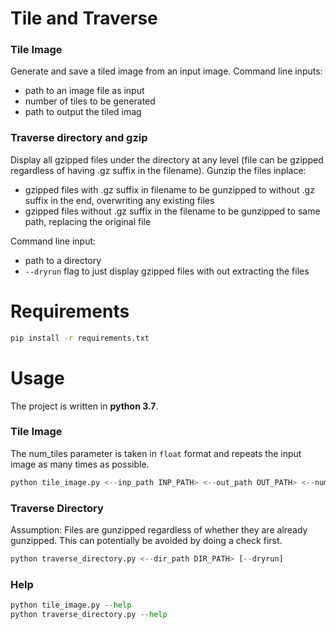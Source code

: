 # Tile and Traverse

### Tile Image
Generate and save a tiled image from an input image. Command line inputs:
- path to an image file as input
- number of tiles to be generated
- path to output the tiled imag

### Traverse directory and gzip
Display all gzipped files under the directory at any level (file can be gzipped regardless of having
.gz suffix in the filename). Gunzip the files inplace:

- gzipped files with .gz suffix in filename to be gunzipped to without .gz suffix in the end,
overwriting any existing files
- gzipped files without .gz suffix in the filename to be gunzipped to same path, replacing the
original file

Command line input:
- path to a directory
- `--dryrun` flag to just display gzipped files with out extracting the files


# Requirements
```bash
pip install -r requirements.txt
```

# Usage
The project is written in <b>python 3.7</b>.
### Tile Image
The num_tiles parameter is taken in `float` format and repeats the input image as many times as possible.
```python
python tile_image.py <--inp_path INP_PATH> <--out_path OUT_PATH> <--num_tiles NUM_TILES>
```

### Traverse Directory
Assumption: Files are gunzipped regardless of whether they are already gunzipped. This can potentially be avoided by doing a check first.
```python
python traverse_directory.py <--dir_path DIR_PATH> [--dryrun]
```

### Help
```python
python tile_image.py --help
python traverse_directory.py --help
```
